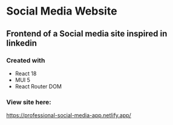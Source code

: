 # Social Media Website

## Frontend of a Social media site inspired in linkedin

### Created with

- React 18
- MUI 5
- React Router DOM

### View site here:

https://professional-social-media-app.netlify.app/
